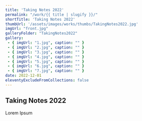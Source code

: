 ```yaml
---
title: 'Taking Notes 2022'
permalink: "/work/{{ title | slugify }}/"
shortTitle: 'Taking Notes 2022'
thumbUrl: '/assets/images/works/thumbs/TakingNotes2022.jpg'
imgUrl: "front.jpg"
galleryFolder: "TakingNotes2022"
gallery:
 - { imgUrl: "1.jpg", caption: "" }
 - { imgUrl: "2.jpg", caption: "" }
 - { imgUrl: "3.jpg", caption: "" }
 - { imgUrl: "4.jpg", caption: "" }
 - { imgUrl: "5.jpg", caption: "" }
 - { imgUrl: "6.jpg", caption: "" }
 - { imgUrl: "7.jpg", caption: "" }
date: 2022-12-01
eleventyExcludeFromCollections: false
---
```



<h2>Taking Notes 2022</h2>
<p>Lorem Ipsum</p>